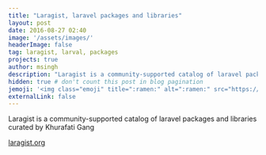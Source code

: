 ```yaml
---
title: "Laragist, laravel packages and libraries"
layout: post
date: 2016-08-27 02:40
image: '/assets/images/'
headerImage: false
tag: laragist, larval, packages
projects: true
author: msingh
description: "Laragist is a community-supported catalog of laravel packages and libraries curated by Khurafati Gang"
hidden: true # don't count this post in blog pagination
jemoji: '<img class="emoji" title=":ramen:" alt=":ramen:" src="https://assets.github.com/images/icons/emoji/unicode/1f35c.png" height="20" width="20" align="absmiddle">'
externalLink: false
---
```

Laragist is a community-supported catalog of laravel packages and libraries curated by Khurafati Gang

[laragist.org](http://laragist.org)
